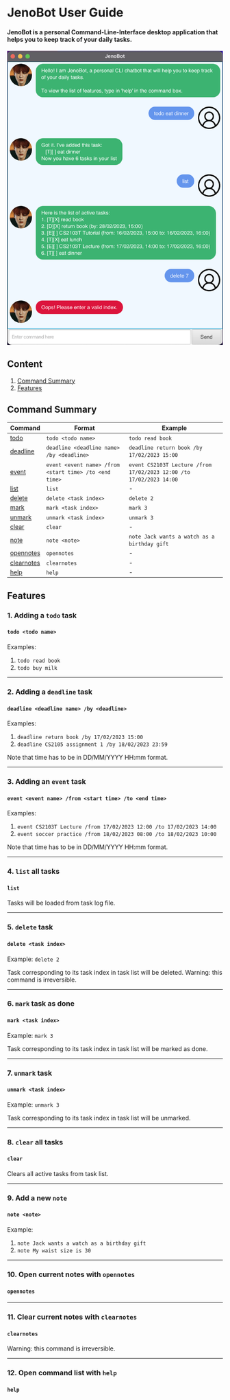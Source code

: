 # JenoBot User Guide

#### JenoBot is a personal Command-Line-Interface desktop application that helps you to keep track of your daily tasks.

![](docs/Ui.png)

## Content
1. [Command Summary](https://github.com/afiqzu/ip/edit/master/docs/README.md#command-summary)
2. [Features](https://github.com/afiqzu/ip/edit/master/docs/README.md#features)

## Command Summary
| Command | Format                    | Example           |
|---------|---------------------------|-------------------|
| [todo](https://github.com/afiqzu/ip/edit/master/docs/README.md#1-adding-a-todo-task)    | `todo <todo name>`        | `todo read book`  |
| [deadline](https://github.com/afiqzu/ip/edit/master/docs/README.md#2-adding-a-deadline-task)| `deadline <deadline name> /by <deadline> ` | `deadline return book /by 17/02/2023 15:00`|
| [event](https://github.com/afiqzu/ip/edit/master/docs/README.md#3-adding-an-event-task)   | `event <event name> /from <start time> /to <end time>` | `event CS2103T Lecture /from 17/02/2023 12:00 /to 17/02/2023 14:00`|
| [list](https://github.com/afiqzu/ip/edit/master/docs/README.md#4-list-all-tasks)    | `list` | - |
| [delete](https://github.com/afiqzu/ip/edit/master/docs/README.md#5-delete-task) | `delete <task index>` | `delete 2` |
| [mark](https://github.com/afiqzu/ip/edit/master/docs/README.md#6-mark-task-as-done) | `mark <task index>` | `mark 3`|
| [unmark](https://github.com/afiqzu/ip/edit/master/docs/README.md#7-unmark-task) | `unmark <task index>` | `unmark 3`|
| [clear](https://github.com/afiqzu/ip/edit/master/docs/README.md#8-clear-all-tasks) | `clear` | - |
| [note](https://github.com/afiqzu/ip/edit/master/docs/README.md#9-add-a-new-note) | `note <note>` | `note Jack wants a watch as a birthday gift`|
| [opennotes](https://github.com/afiqzu/ip/edit/master/docs/README.md#10-open-current-notes-with-opennotes) | `opennotes`| - |
| [clearnotes](https://github.com/afiqzu/ip/edit/master/docs/README.md#10-open-current-notes-with-opennotes) | `clearnotes` | - |
| [help](https://github.com/afiqzu/ip/edit/master/docs/README.md#12-open-command-list-with-help) | `help` | - |


## Features

### 1. Adding a `todo` task
#### `todo <todo name>`
Examples:
1. `todo read book`
2. `todo buy milk`

-------------------
### 2. Adding a `deadline` task
#### `deadline <deadline name> /by <deadline>`
Examples:
1. `deadline return book /by 17/02/2023 15:00`
2. `deadline CS2105 assignment 1 /by 18/02/2023 23:59`

Note that time has to be in DD/MM/YYYY HH:mm format.

-------------------
### 3. Adding an `event` task
#### `event <event name> /from <start time> /to <end time>`
Examples:
1. `event CS2103T Lecture /from 17/02/2023 12:00 /to 17/02/2023 14:00`
2. `event soccer practice /from 18/02/2023 08:00 /to 18/02/2023 10:00`

Note that time has to be in DD/MM/YYYY HH:mm format.

-------------------
### 4. `list` all tasks
#### `list`
Tasks will be loaded from task log file.

-------------------
### 5. `delete` task
#### `delete <task index>`
Example:
`delete 2`

Task corresponding to its task index in task list will be deleted.
Warning: this command is irreversible.

-------------------
### 6. `mark` task as done
#### `mark <task index>`
Example:
`mark 3`

Task corresponding to its task index in task list will be marked as done.

-------------------
### 7. `unmark` task
#### `unmark <task index>`
Example:
`unmark 3`

Task corresponding to its task index in task list will be unmarked.

-------------------
### 8. `clear` all tasks
#### `clear`

Clears all active tasks from task list.

-------------------
### 9. Add a new `note`
#### `note <note>`
Example:
1. `note Jack wants a watch as a birthday gift`
2. `note My waist size is 30`

-------------------
### 10. Open current notes with `opennotes`
#### `opennotes`

-------------------
### 11. Clear current notes with `clearnotes`
#### `clearnotes`

Warning: this command is irreversible.

-------------------
### 12. Open command list with `help`
#### `help`


